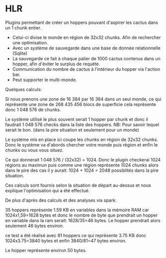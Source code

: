 # HLR
Plugins permettant de créer un hoppers pouvant d'aspirer les cactus dans un 1 chunk entier.
 - Celui-ci divise le monde en région de 32x32 chunks. Afin de rechercher une optimisation.
 - Avec un système de sauvegarde dans une base de donnée relationnelle (Sqlite)
 - La sauvegarde ce fait à chaque palier de 1000 cactus contenus dans un hopper, afin d'éviter le surplus de requête.
 - Communication du nombre de cactus à l'intérieur du hopper via l'action bar.
 - Peut supporter le multi-monde. 

Quelques calculs: 

Si nous prenons une zone de 16 384 par 16 384 dans un seul monde, ce qui représente une zone de 268 435 456 blocs de superficie cela représente donc 1 048 576 de chunks.

Le système utilisé le plus souvent serait 1 hopper par chunk et donc il faudrait 1 048 576 checks dans la liste des hoppers.
NB: Pour savoir lequel serait le bon. (dans la pire situation et seulement pour un monde)

Le système mis en place ici coupe les chunks en région de 32x32 chunks.
Donc le système va d'abords chercher votre monde puis région et enfin le chunks ou vous vous situez. 

Ce qui donnerait 1 048 576 / (32x32) = 1024. Donc le plugin checkerai 1024 régions au maximun puis comme une région représente 1024 chunks alors dans le pire des cas il y aurait:
1024 + 1024 = 2048 possiblités dans la pire situation.

Ces calculs sont fournis selon la situation de départ au-dessus et nous explique l'optimisation qui a été effectué.

De plus d'après des calculs et des analyses via spark:

35 hoppers représente 1.59 KB en variables dans la mémoire RAM car 1024x1,59=1628 bytes et donc le nombre de byte que prendrait un hopper en variable dans la ram serait:
1628/35=46 bytes. Le hopper prendrait alors seulement 46 bytes environ. 

ce test a été réalisé avec 81 hoppers ce qui représente 3.75 KB donc 1024x3.75=3840 bytes et enfin 3840/81=47 bytes environ.

Le hopper représente environ 50 bytes.
